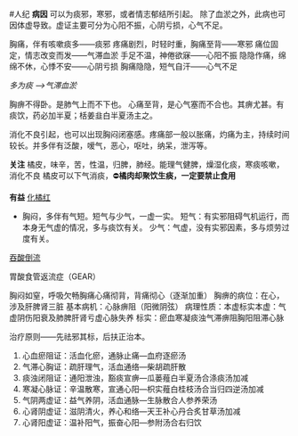 #人纪
**病因**
可以为痰邪，寒邪，或者情志郁结所引起。
除了血淤之外，此病也可因体虚导致。虚证主要可分为心阳不振，心阴亏损，心气不足。

胸痛，伴有咳嗽痰多——痰邪
疼痛剧烈，时轻时重，胸痛至背——寒邪
痛位固定，情志改变而发——气滞血淤
手足不温，神倦欲寐——心阳不振
隐隐作痛，绵绵不休，心悸不安——心阴亏损
胸痛隐隐，短气自汗——心气不足

_多为痰 -->气滞血淤_

胸痹不得卧。是肺气上而不下也。
心痛至背，是心气塞而不合也。其痹尤甚。有痰饮，药必加半夏；栝姜韭白半夏汤主之。

消化不良引起，也可以出现胸闷闭塞感。疼痛部一般以胀痛，灼痛为主，持续时间较长。并多伴有泛酸，嗳气，恶心，呕吐，纳呆，泄泻等。

**关注**
橘皮，味辛，苦，性温，归脾，肺经。能理气健脾，燥湿化痰，寒痰咳嗽，消化不良
橘皮可以下气消痰，⛔**橘肉却聚饮生痰，一定要禁止食用**

**有益**
[化橘红](https://zhongyibaike.com/wiki/%E5%8C%96%E6%A9%98%E7%BA%A2)



* 胸闷，多伴有气短。短气与少气，一虚一实。
	短气：有实邪阻碍气机运行，而本身无气虚的情况，多与痰饮有关。
	少气：气虚，没有实邪因素，多与烦劳过度有关。


[吞酸倒流](https://yuyattong.com/tcm-theory/%e4%b8%ad%e9%86%ab%e7%9c%8b%e8%83%83%e9%85%b8%e5%80%92%e6%b5%81/)

胃酸食管返流症（GEAR）



胸闷如窒，呼吸欠畅胸痛心痛彻背，背痛彻心（逐渐加重）
胸痹的病位：在心，涉及肝脾肾三脏
基本病机：心脉痹阻（阳微阴弦）
病理性质：本虚标实本虚：气虚阴伤阳衰及肺脾肝肾亏虚心脉失养
标实：瘀血寒凝痰浊气滞痹阻胸阳阻滞心脉

治疗原则——先祛邪其标，后扶正治本。
1. 心血瘀阻证：活血化瘀，通脉止痛—血府逐瘀汤
2. 气滞心胸证：疏肝理气，活血通络—柴胡疏肝散
3. 痰浊闭阻证：通阳泄浊，豁痰宣痹—瓜蒌薤白半夏汤合涤痰汤加减
4. 寒凝心脉证：辛温散寒，宣通心阳—枳实薤白桂枝汤合当归四逆汤加减
5. 气阴两虚证：益气养阴，活血通脉—生脉散合人参养荣汤
6. 心肾阴虚证：滋阴清火，养心和络—天王补心丹合炙甘草汤加减
7. 心肾阳虚证：温补阳气，振奋心阳—参附汤合右归饮